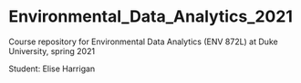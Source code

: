 # Environmental_Data_Analytics_2021
Course repository for Environmental Data Analytics (ENV 872L) at Duke University, spring 2021

Student: Elise Harrigan

